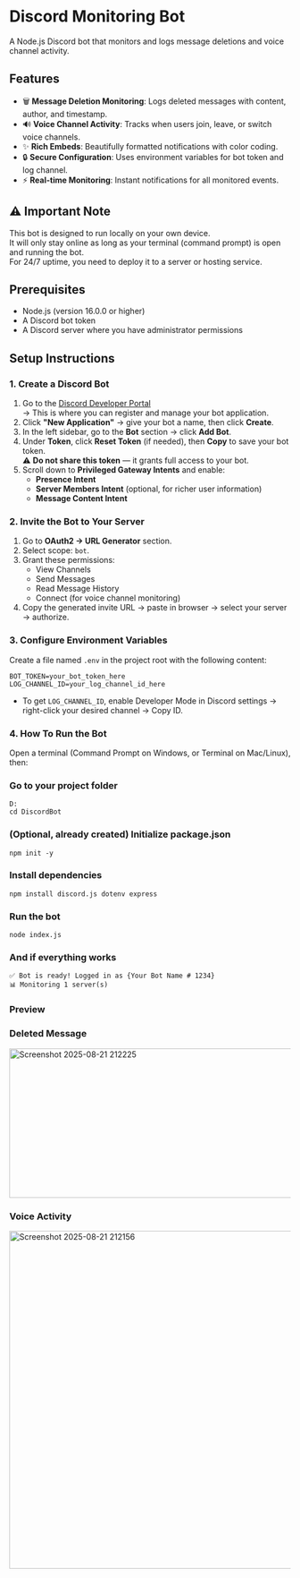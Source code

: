 # Discord Monitoring Bot

A Node.js Discord bot that monitors and logs message deletions and voice channel activity.

## Features
- 🗑️ **Message Deletion Monitoring**: Logs deleted messages with content, author, and timestamp.
- 🔊 **Voice Channel Activity**: Tracks when users join, leave, or switch voice channels.
- ✨ **Rich Embeds**: Beautifully formatted notifications with color coding.
- 🔒 **Secure Configuration**: Uses environment variables for bot token and log channel.
- ⚡ **Real-time Monitoring**: Instant notifications for all monitored events.

## ⚠️ Important Note
This bot is designed to run locally on your own device.  
It will only stay online as long as your terminal (command prompt) is open and running the bot.  
For 24/7 uptime, you need to deploy it to a server or hosting service.

## Prerequisites
- Node.js (version 16.0.0 or higher)
- A Discord bot token
- A Discord server where you have administrator permissions

## Setup Instructions

### 1. Create a Discord Bot
1. Go to the [Discord Developer Portal](https://discord.com/developers)  
   → This is where you can register and manage your bot application.  
2. Click **"New Application"** → give your bot a name, then click **Create**.  
3. In the left sidebar, go to the **Bot** section → click **Add Bot**.  
4. Under **Token**, click **Reset Token** (if needed), then **Copy** to save your bot token.  
   ⚠️ **Do not share this token** — it grants full access to your bot.  
5. Scroll down to **Privileged Gateway Intents** and enable:  
   - **Presence Intent**  
   - **Server Members Intent** (optional, for richer user information)  
   - **Message Content Intent**  

### 2. Invite the Bot to Your Server
1. Go to **OAuth2 → URL Generator** section.  
2. Select scope: `bot`.  
3. Grant these permissions:
   - View Channels
   - Send Messages
   - Read Message History
   - Connect (for voice channel monitoring)  
4. Copy the generated invite URL → paste in browser → select your server → authorize.

### 3. Configure Environment Variables
Create a file named `.env` in the project root with the following content:
```env
BOT_TOKEN=your_bot_token_here
LOG_CHANNEL_ID=your_log_channel_id_here
```

- To get `LOG_CHANNEL_ID`, enable Developer Mode in Discord settings → right-click your desired channel → Copy ID.


### 4. How To Run the Bot

Open a terminal (Command Prompt on Windows, or Terminal on Mac/Linux), then:

### Go to your project folder
```
D:
cd DiscordBot
```

### (Optional, already created) Initialize package.json
```
npm init -y
```

### Install dependencies
```
npm install discord.js dotenv express
```

### Run the bot
```
node index.js
```

### And if everything works
```
✅ Bot is ready! Logged in as {Your Bot Name # 1234}
📊 Monitoring 1 server(s)
```
### Preview

### Deleted Message
<img width="760" height="267" alt="Screenshot 2025-08-21 212225" src="https://github.com/user-attachments/assets/efc70f42-f587-4e13-9218-982cc3cbd25f" />

### Voice Activity
<img width="650" height="604" alt="Screenshot 2025-08-21 212156" src="https://github.com/user-attachments/assets/66768419-7c25-40fe-8277-0b7ca0b32d9a" />



